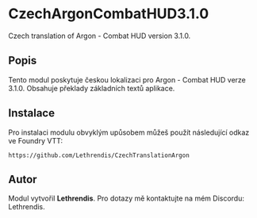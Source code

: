 
# CzechArgonCombatHUD3.1.0

Czech translation of Argon - Combat HUD version 3.1.0.

## Popis
Tento modul poskytuje českou lokalizaci pro Argon - Combat HUD verze 3.1.0. Obsahuje překlady základních textů aplikace.

## Instalace
Pro instalaci modulu obvyklým upůsobem můžeš použít následující odkaz ve Foundry VTT:

```
https://github.com/Lethrendis/CzechTranslationArgon
```

## Autor
Modul vytvořil **Lethrendis**. Pro dotazy mě kontaktujte na mém Discordu: Lethrendis.
